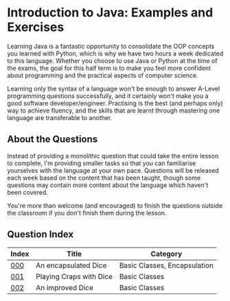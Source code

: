 # Introduction to Java: Examples and Exercises

Learning Java is a fantastic opportunity to consolidate the OOP concepts you learned with Python, which is why we have two hours a week dedicated to this language. Whether you choose to use Java or Python at the time of the exams, the goal for this half term is to make you feel more confident about programming and the practical aspects of computer science.

Learning only the syntax of a language won't be enough to answer A-Level programming questions successfully, and it certainly won't make you a good software developer/engineer. Practising is the best (and perhaps only) way to achieve fluency, and the skills that are learnt through mastering one language are transferable to another. 

## About the Questions

Instead of providing a monolithic question that could take the entire lesson to complete, I'm providing smaller tasks so that you can familiarise yourselves with the language at your own pace. Questions will be released each week based on the content that has been taught, though some questions may contain more content about the language which haven't been covered.

You're more than welcome (and encouraged) to finish the questions outside the classroom if you don't finish them during the lesson.

## Question Index

| Index         | Title                   | Category                     |
|---------------|-------------------------|------------------------------|
| [000](000.md) | An encapsulated Dice    | Basic Classes, Encapsulation |
| [001](001.md) | Playing Craps with Dice | Basic Classes                |
| [002](002.md) | An improved Dice        | Basic Classes                |